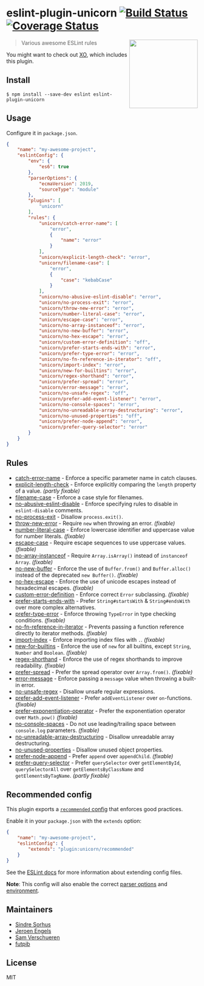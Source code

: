 # eslint-plugin-unicorn [![Build Status](https://travis-ci.org/sindresorhus/eslint-plugin-unicorn.svg?branch=master)](https://travis-ci.org/sindresorhus/eslint-plugin-unicorn) [![Coverage Status](https://coveralls.io/repos/github/sindresorhus/eslint-plugin-unicorn/badge.svg?branch=master)](https://coveralls.io/github/sindresorhus/eslint-plugin-unicorn?branch=master)

<img src="https://cloud.githubusercontent.com/assets/170270/18659176/1cc373d0-7f33-11e6-890f-0ba35362ee7e.jpg" width="180" align="right">

> Various awesome ESLint rules

You might want to check out [XO](https://github.com/xojs/xo), which includes this plugin.


## Install

```
$ npm install --save-dev eslint eslint-plugin-unicorn
```


## Usage

Configure it in `package.json`.

```json
{
	"name": "my-awesome-project",
	"eslintConfig": {
		"env": {
			"es6": true
		},
		"parserOptions": {
			"ecmaVersion": 2019,
			"sourceType": "module"
		},
		"plugins": [
			"unicorn"
		],
		"rules": {
			"unicorn/catch-error-name": [
				"error",
				{
					"name": "error"
				}
			],
			"unicorn/explicit-length-check": "error",
			"unicorn/filename-case": [
				"error",
				{
					"case": "kebabCase"
				}
			],
			"unicorn/no-abusive-eslint-disable": "error",
			"unicorn/no-process-exit": "error",
			"unicorn/throw-new-error": "error",
			"unicorn/number-literal-case": "error",
			"unicorn/escape-case": "error",
			"unicorn/no-array-instanceof": "error",
			"unicorn/no-new-buffer": "error",
			"unicorn/no-hex-escape": "error",
			"unicorn/custom-error-definition": "off",
			"unicorn/prefer-starts-ends-with": "error",
			"unicorn/prefer-type-error": "error",
			"unicorn/no-fn-reference-in-iterator": "off",
			"unicorn/import-index": "error",
			"unicorn/new-for-builtins": "error",
			"unicorn/regex-shorthand": "error",
			"unicorn/prefer-spread": "error",
			"unicorn/error-message": "error",
			"unicorn/no-unsafe-regex": "off",
			"unicorn/prefer-add-event-listener": "error",
			"unicorn/no-console-spaces": "error",
			"unicorn/no-unreadable-array-destructuring": "error",
			"unicorn/no-unused-properties": "off",
			"unicorn/prefer-node-append": "error",
			"unicorn/prefer-query-selector": "error"
		}
	}
}
```


## Rules

- [catch-error-name](docs/rules/catch-error-name.md) - Enforce a specific parameter name in catch clauses.
- [explicit-length-check](docs/rules/explicit-length-check.md) - Enforce explicitly comparing the `length` property of a value. *(partly fixable)*
- [filename-case](docs/rules/filename-case.md) - Enforce a case style for filenames.
- [no-abusive-eslint-disable](docs/rules/no-abusive-eslint-disable.md) - Enforce specifying rules to disable in `eslint-disable` comments.
- [no-process-exit](docs/rules/no-process-exit.md) - Disallow `process.exit()`.
- [throw-new-error](docs/rules/throw-new-error.md) - Require `new` when throwing an error. *(fixable)*
- [number-literal-case](docs/rules/number-literal-case.md) - Enforce lowercase identifier and uppercase value for number literals. *(fixable)*
- [escape-case](docs/rules/escape-case.md) - Require escape sequences to use uppercase values. *(fixable)*
- [no-array-instanceof](docs/rules/no-array-instanceof.md) - Require `Array.isArray()` instead of `instanceof Array`. *(fixable)*
- [no-new-buffer](docs/rules/no-new-buffer.md) - Enforce the use of `Buffer.from()` and `Buffer.alloc()` instead of the deprecated `new Buffer()`. *(fixable)*
- [no-hex-escape](docs/rules/no-hex-escape.md) - Enforce the use of unicode escapes instead of hexadecimal escapes. *(fixable)*
- [custom-error-definition](docs/rules/custom-error-definition.md) - Enforce correct `Error` subclassing. *(fixable)*
- [prefer-starts-ends-with](docs/rules/prefer-starts-ends-with.md) - Prefer `String#startsWith` & `String#endsWith` over more complex alternatives.
- [prefer-type-error](docs/rules/prefer-type-error.md) - Enforce throwing `TypeError` in type checking conditions. *(fixable)*
- [no-fn-reference-in-iterator](docs/rules/no-fn-reference-in-iterator.md) - Prevents passing a function reference directly to iterator methods. *(fixable)*
- [import-index](docs/rules/import-index.md) - Enforce importing index files with `.`. *(fixable)*
- [new-for-builtins](docs/rules/new-for-builtins.md) - Enforce the use of `new` for all builtins, except `String`, `Number` and `Boolean`. *(fixable)*
- [regex-shorthand](docs/rules/regex-shorthand.md) - Enforce the use of regex shorthands to improve readability. *(fixable)*
- [prefer-spread](docs/rules/prefer-spread.md) - Prefer the spread operator over `Array.from()`. *(fixable)*
- [error-message](docs/rules/error-message.md) - Enforce passing a `message` value when throwing a built-in error.
- [no-unsafe-regex](docs/rules/no-unsafe-regex.md) - Disallow unsafe regular expressions.
- [prefer-add-event-listener](docs/rules/prefer-add-event-listener.md) - Prefer `addEventListener` over `on`-functions. *(fixable)*
- [prefer-exponentiation-operator](docs/rules/prefer-exponentiation-operator.md) - Prefer the exponentiation operator over `Math.pow()` *(fixable)*
- [no-console-spaces](docs/rules/no-console-spaces.md) - Do not use leading/trailing space between `console.log` parameters. *(fixable)*
- [no-unreadable-array-destructuring](docs/rules/no-unreadable-array-destructuring.md) - Disallow unreadable array destructuring.
- [no-unused-properties](docs/rules/no-unused-properties.md) - Disallow unused object properties.
- [prefer-node-append](docs/rules/prefer-node-append.md) - Prefer `append` over `appendChild`. *(fixable)*
- [prefer-query-selector](docs/rules/prefer-query-selector.md) - Prefer `querySelector` over `getElementById`, `querySelectorAll` over `getElementsByClassName` and `getElementsByTagName`. *(partly fixable)*


## Recommended config

This plugin exports a [`recommended` config](index.js) that enforces good practices.

Enable it in your `package.json` with the `extends` option:

```json
{
	"name": "my-awesome-project",
	"eslintConfig": {
		"extends": "plugin:unicorn/recommended"
	}
}
```

See the [ESLint docs](http://eslint.org/docs/user-guide/configuring#extending-configuration-files) for more information about extending config files.

**Note**: This config will also enable the correct [parser options](http://eslint.org/docs/user-guide/configuring#specifying-parser-options) and [environment](http://eslint.org/docs/user-guide/configuring#specifying-environments).


## Maintainers

- [Sindre Sorhus](https://github.com/sindresorhus)
- [Jeroen Engels](https://github.com/jfmengels)
- [Sam Verschueren](https://github.com/SamVerschueren)
- [futpib](https://github.com/futpib)


## License

MIT
